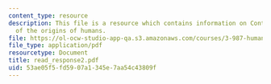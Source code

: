 ```yaml
---
content_type: resource
description: This file is a resource which contains information on Contrasting views
  of the origins of humans.
file: https://ol-ocw-studio-app-qa.s3.amazonaws.com/courses/3-987-human-origins-and-evolution-spring-2006/53ae05f5fd5907a1345e7aa54c43809f_read_response2.pdf
file_type: application/pdf
resourcetype: Document
title: read_response2.pdf
uid: 53ae05f5-fd59-07a1-345e-7aa54c43809f
---
```


